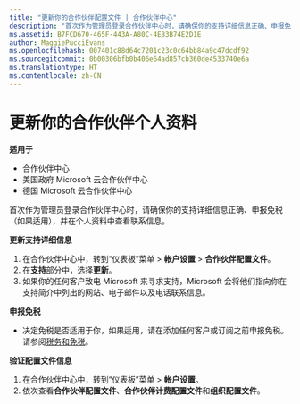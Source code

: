 ```yaml
---
title: "更新你的合作伙伴配置文件 | 合作伙伴中心"
description: "首次作为管理员登录合作伙伴中心时，请确保你的支持详细信息正确、申报免税（如果适用），并在个人资料中查看联系信息。"
ms.assetid: B7FCD670-465F-443A-A80C-4E83B74E2D1E
author: MaggiePucciEvans
ms.openlocfilehash: 007401c88d64c7201c23c0c64bb84a9c47dcdf92
ms.sourcegitcommit: 0b00306bfb0b406e64ad857cb360de4533740e6a
ms.translationtype: HT
ms.contentlocale: zh-CN
---
```

# <a name="update-your-partner-profile"></a>更新你的合作伙伴个人资料

**适用于**

-  合作伙伴中心
-  美国政府 Microsoft 云合作伙伴中心
-  德国 Microsoft 云合作伙伴中心

首次作为管理员登录合作伙伴中心时，请确保你的支持详细信息正确、申报免税（如果适用），并在个人资料中查看联系信息。

**更新支持详细信息**

1.  在合作伙伴中心中，转到“仪表板”菜单 &gt; **帐户设置** &gt; **合作伙伴配置文件**。
2.  在**支持**部分中，选择**更新**。
3.  如果你的任何客户致电 Microsoft 来寻求支持，Microsoft 会将他们指向你在支持简介中列出的网站、电子邮件以及电话联系信息。

**申报免税**

-   决定免税是否适用于你，如果适用，请在添加任何客户或订阅之前申报免税。 请参阅[税务和免税](tax-and-tax-exemptions.md)。

**验证配置文件信息**

1.  在合作伙伴中心中，转到“仪表板”菜单 &gt; **帐户设置**。
2.  依次查看**合作伙伴配置文件**、**合作伙伴计费配置文件**和**组织配置文件**。

 

 




